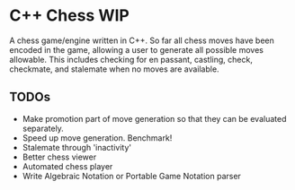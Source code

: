 # C++ Chess WIP

A chess game/engine written in C++. So far all chess moves have been encoded in the game, allowing a user to generate
all possible moves allowable. This includes checking for en passant, castling, check, checkmate, and stalemate when no
moves are available.

## TODOs

* Make promotion part of move generation so that they can be evaluated separately.
* Speed up move generation. Benchmark!
* Stalemate through 'inactivity'
* Better chess viewer
* Automated chess player
* Write Algebraic Notation or Portable Game Notation parser
